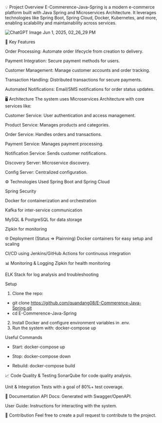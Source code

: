 💡 Project Overview
E-Commerence-Java-Spring is a modern e-commerce platform built with Java Spring and Microservices Architecture. It leverages technologies like Spring Boot, Spring Cloud, Docker, Kubernetes, and more, enabling scalability and maintainability across services.

![ChatGPT Image Jun 1, 2025, 02_26_29 PM](https://github.com/user-attachments/assets/fe81a44c-dfaf-4e28-903b-3e182f1f35eb)


🚀 Key Features

Order Processing: Automate order lifecycle from creation to delivery.

Payment Integration: Secure payment methods for users.

Customer Management: Manage customer accounts and order tracking.

Transaction Handling: Distributed transactions for secure payments.

Automated Notifications: Email/SMS notifications for order status updates.

🖥 Architecture
The system uses Microservices Architecture with core services like:

Customer Service: User authentication and access management.

Product Service: Manages products and categories.

Order Service: Handles orders and transactions.

Payment Service: Manages payment processing.

Notification Service: Sends customer notifications.

Discovery Server: Microservice discovery.

Config Server: Centralized configuration.

⚙ Technologies Used
Spring Boot and Spring Cloud

Spring Security

Docker for containerization and orchestration

Kafka for inter-service communication

MySQL & PostgreSQL for data storage

Zipkin for monitoring



🌐 Deployment (Status => Plainning)
Docker containers for easy setup and scaling

CI/CD using Jenkins/GitHub Actions for continuous integration

📊 Monitoring & Logging
Zipkin for health monitoring

ELK Stack for log analysis and troubleshooting

Setup
1. Clone the repo:   
- git clone https://github.com/quandang08/E-Commerence-Java-Spring.git
- cd E-Commerence-Java-Spring

2. Install Docker and configure environment variables in .env.
3. Run the system with: docker-compose up

Useful Commands
- Start: docker-compose up

- Stop: docker-compose down

- Rebuild: docker-compose build
  
📈 Code Quality & Testing
SonarQube for code quality analysis.

Unit & Integration Tests with a goal of 80%+ test coverage.

📝 Documentation
API Docs: Generated with Swagger/OpenAPI.

User Guide: Instructions for interacting with the system.

🤝 Contribution
Feel free to create a pull request to contribute to the project.  
